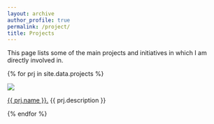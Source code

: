 ```yaml
---
layout: archive
author_profile: true
permalink: /project/
title: Projects
---
```


This page lists some of the main projects and initiatives in which I am directly involved in.

{% for prj in site.data.projects %}
<div class="prj">
    <img src="{{ prj.img }}" />
    <p>
        <a href="{{ prj.url }}>"<strong>{{ prj.name }}.</strong></a> 
        {{ prj.description }}
    </p>
</div>
{% endfor %}